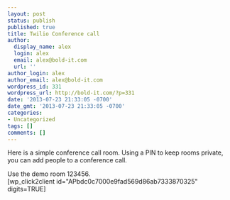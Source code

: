 ```yaml
---
layout: post
status: publish
published: true
title: Twilio Conference call
author:
  display_name: alex
  login: alex
  email: alex@bold-it.com
  url: ''
author_login: alex
author_email: alex@bold-it.com
wordpress_id: 331
wordpress_url: http://bold-it.com/?p=331
date: '2013-07-23 21:33:05 -0700'
date_gmt: '2013-07-23 21:33:05 -0700'
categories:
- Uncategorized
tags: []
comments: []
---
```

<p>Here is a simple conference call room. Using a PIN to keep rooms private, you can add people to a conference call.</p>
<p>Use the demo room 123456.<br />
[wp_click2client id="APbdc0c7000e9fad569d86ab7333870325" digits=TRUE]</p>
